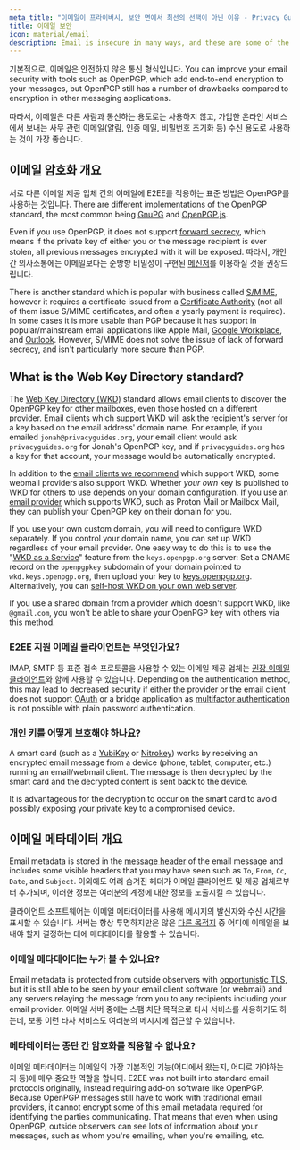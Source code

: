 ```yaml
---
meta_title: "이메일이 프라이버시, 보안 면에서 최선의 선택이 아닌 이유 - Privacy Guides"
title: 이메일 보안
icon: material/email
description: Email is insecure in many ways, and these are some of the reasons it isn't our top choice for secure communications.
---
```


기본적으로, 이메일은 안전하지 않은 통신 형식입니다. You can improve your email security with tools such as OpenPGP, which add end-to-end encryption to your messages, but OpenPGP still has a number of drawbacks compared to encryption in other messaging applications.

따라서, 이메일은 다른 사람과 통신하는 용도로는 사용하지 않고, 가입한 온라인 서비스에서 보내는 사무 관련 이메일(알림, 인증 메일, 비밀번호 초기화 등) 수신 용도로 사용하는 것이 가장 좋습니다.

## 이메일 암호화 개요

서로 다른 이메일 제공 업체 간의 이메일에 E2EE를 적용하는 표준 방법은 OpenPGP를 사용하는 것입니다. There are different implementations of the OpenPGP standard, the most common being [GnuPG](../encryption.md#gnu-privacy-guard) and [OpenPGP.js](https://openpgpjs.org).

Even if you use OpenPGP, it does not support [forward secrecy](https://en.wikipedia.org/wiki/Forward_secrecy), which means if the private key of either you or the message recipient is ever stolen, all previous messages encrypted with it will be exposed. 따라서, 개인 간 의사소통에는 이메일보다는 순방향 비밀성이 구현된 [메신저](../real-time-communication.md)를 이용하실 것을 권장드립니다.

There is another standard which is popular with business called [S/MIME](https://en.wikipedia.org/wiki/S/MIME), however it requires a certificate issued from a [Certificate Authority](https://en.wikipedia.org/wiki/Certificate_authority) (not all of them issue S/MIME certificates, and often a yearly payment is required). In some cases it is more usable than PGP because it has support in popular/mainstream email applications like Apple Mail, [Google Workplace](https://support.google.com/a/topic/9061730), and [Outlook](https://support.office.com/article/encrypt-messages-by-using-s-mime-in-outlook-on-the-web-878c79fc-7088-4b39-966f-14512658f480). However, S/MIME does not solve the issue of lack of forward secrecy, and isn't particularly more secure than PGP.

## What is the Web Key Directory standard?

The [Web Key Directory (WKD)](https://wiki.gnupg.org/WKD) standard allows email clients to discover the OpenPGP key for other mailboxes, even those hosted on a different provider. Email clients which support WKD will ask the recipient's server for a key based on the email address' domain name. For example, if you emailed `jonah@privacyguides.org`, your email client would ask `privacyguides.org` for Jonah's OpenPGP key, and if `privacyguides.org` has a key for that account, your message would be automatically encrypted.

In addition to the [email clients we recommend](../email-clients.md) which support WKD, some webmail providers also support WKD. Whether *your own* key is published to WKD for others to use depends on your domain configuration. If you use an [email provider](../email.md#openpgp-compatible-services) which supports WKD, such as Proton Mail or Mailbox Mail, they can publish your OpenPGP key on their domain for you.

If you use your own custom domain, you will need to configure WKD separately. If you control your domain name, you can set up WKD regardless of your email provider. One easy way to do this is to use the "[WKD as a Service](https://keys.openpgp.org/about/usage#wkd-as-a-service)" feature from the `keys.openpgp.org` server: Set a CNAME record on the `openpgpkey` subdomain of your domain pointed to `wkd.keys.openpgp.org`, then upload your key to [keys.openpgp.org](https://keys.openpgp.org). Alternatively, you can [self-host WKD on your own web server](https://wiki.gnupg.org/WKDHosting).

If you use a shared domain from a provider which doesn't support WKD, like `@gmail.com`, you won't be able to share your OpenPGP key with others via this method.

### E2EE 지원 이메일 클라이언트는 무엇인가요?

IMAP, SMTP 등 표준 접속 프로토콜을 사용할 수 있는 이메일 제공 업체는 [권장 이메일 클라이언트](../email-clients.md)와 함께 사용할 수 있습니다. Depending on the authentication method, this may lead to decreased security if either the provider or the email client does not support [OAuth](account-creation.md#sign-in-with-oauth) or a bridge application as [multifactor authentication](multi-factor-authentication.md) is not possible with plain password authentication.

### 개인 키를 어떻게 보호해야 하나요?

A smart card (such as a [YubiKey](https://support.yubico.com/hc/articles/360013790259-Using-Your-YubiKey-with-OpenPGP) or [Nitrokey](../security-keys.md#nitrokey)) works by receiving an encrypted email message from a device (phone, tablet, computer, etc.) running an email/webmail client. The message is then decrypted by the smart card and the decrypted content is sent back to the device.

It is advantageous for the decryption to occur on the smart card to avoid possibly exposing your private key to a compromised device.

## 이메일 메타데이터 개요

Email metadata is stored in the [message header](https://en.wikipedia.org/wiki/Email#Message_header) of the email message and includes some visible headers that you may have seen such as `To`, `From`, `Cc`, `Date`, and `Subject`. 이외에도 여러 숨겨진 헤더가 이메일 클라이언트 및 제공 업체로부터 추가되며, 이러한 정보는 여러분의 계정에 대한 정보를 노출시킬 수 있습니다.

클라이언트 소프트웨어는 이메일 메타데이터를 사용해 메시지의 발신자와 수신 시간을 표시할 수 있습니다. 서버는 항상 투명하지만은 않은 [다른 목적지](https://en.wikipedia.org/wiki/Email#Message_header) 중 어디에 이메일을 보내야 할지 결정하는 데에 메타데이터를 활용할 수 있습니다.

### 이메일 메타데이터는 누가 볼 수 있나요?

Email metadata is protected from outside observers with [opportunistic TLS](https://en.wikipedia.org/wiki/Opportunistic_TLS), but it is still able to be seen by your email client software (or webmail) and any servers relaying the message from you to any recipients including your email provider. 이메일 서버 중에는 스팸 차단 목적으로 타사 서비스를 사용하기도 하는데, 보통 이런 타사 서비스도 여러분의 메시지에 접근할 수 있습니다.

### 메타데이터는 종단 간 암호화를 적용할 수 없나요?

이메일 메타데이터는 이메일의 가장 기본적인 기능(어디에서 왔는지, 어디로 가야하는지 등)에 매우 중요한 역할을 합니다. E2EE was not built into standard email protocols originally, instead requiring add-on software like OpenPGP. Because OpenPGP messages still have to work with traditional email providers, it cannot encrypt some of this email metadata required for identifying the parties communicating. That means that even when using OpenPGP, outside observers can see lots of information about your messages, such as whom you're emailing, when you're emailing, etc.
